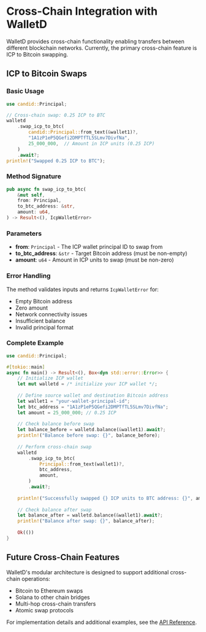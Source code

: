 # Cross-Chain Integration with WalletD

WalletD provides cross-chain functionality enabling transfers between different blockchain networks. Currently, the primary cross-chain feature is ICP to Bitcoin swapping.

## ICP to Bitcoin Swaps

### Basic Usage

```rust
use candid::Principal;

// Cross-chain swap: 0.25 ICP to BTC
walletd
    .swap_icp_to_btc(
        candid::Principal::from_text(&wallet1)?,
        "1A1zP1eP5QGefi2DMPTfTL5SLmv7DivfNa",
        25_000_000,  // Amount in ICP units (0.25 ICP)
    )
    .await?;
println!("Swapped 0.25 ICP to BTC");
```

### Method Signature

```rust
pub async fn swap_icp_to_btc(
    &mut self,
    from: Principal,
    to_btc_address: &str,
    amount: u64,
) -> Result<(), IcpWalletError>
```

### Parameters

- **from**: `Principal` - The ICP wallet principal ID to swap from
- **to_btc_address**: `&str` - Target Bitcoin address (must be non-empty)
- **amount**: `u64` - Amount in ICP units to swap (must be non-zero)

### Error Handling

The method validates inputs and returns `IcpWalletError` for:
- Empty Bitcoin address
- Zero amount
- Network connectivity issues
- Insufficient balance
- Invalid principal format

### Complete Example

```rust
use candid::Principal;

#[tokio::main]
async fn main() -> Result<(), Box<dyn std::error::Error>> {
    // Initialize ICP wallet
    let mut walletd = /* initialize your ICP wallet */;
    
    // Define source wallet and destination Bitcoin address
    let wallet1 = "your-wallet-principal-id";
    let btc_address = "1A1zP1eP5QGefi2DMPTfTL5SLmv7DivfNa";
    let amount = 25_000_000; // 0.25 ICP
    
    // Check balance before swap
    let balance_before = walletd.balance(&wallet1).await?;
    println!("Balance before swap: {}", balance_before);
    
    // Perform cross-chain swap
    walletd
        .swap_icp_to_btc(
            Principal::from_text(wallet1)?,
            btc_address,
            amount,
        )
        .await?;
    
    println!("Successfully swapped {} ICP units to BTC address: {}", amount, btc_address);
    
    // Check balance after swap
    let balance_after = walletd.balance(&wallet1).await?;
    println!("Balance after swap: {}", balance_after);
    
    Ok(())
}
```

## Future Cross-Chain Features

WalletD's modular architecture is designed to support additional cross-chain operations:

- Bitcoin to Ethereum swaps
- Solana to other chain bridges
- Multi-hop cross-chain transfers
- Atomic swap protocols

For implementation details and additional examples, see the [API Reference](API_REFERENCE.md#cross-chain-operations).

